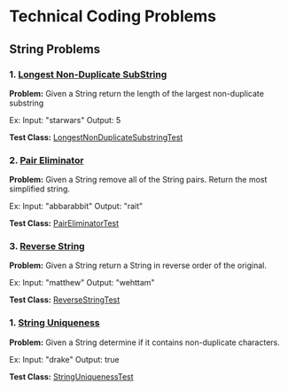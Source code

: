 # Technical Coding Problems

## String Problems

### 1. [Longest Non-Duplicate SubString](https://github.com/matthewddiaz/Technical-Coding-Problems/tree/master/src.com.matthewddiaz.technical_coding_problems/stringProblems/LongestNonDuplicateSubstring)

**Problem:** Given a String return the length of the largest non-duplicate substring

Ex: Input: "starwars"
    Output: 5 

**Test Class:** [LongestNonDuplicateSubstringTest](https://github.com/matthewddiaz/Technical-Coding-Problems/blob/master/test/stringProblems/LongestNonDuplicateSubstringTest.java)


### 2. [Pair Eliminator](https://github.com/matthewddiaz/Technical-Coding-Problems/tree/master/src.com.matthewddiaz.technical_coding_problems/stringProblems/PairEliminator)

**Problem:** Given a String remove all of the String pairs. Return the most simplified string.

Ex: Input: "abbarabbit"
    Output: "rait"

**Test Class:** [PairEliminatorTest](https://github.com/matthewddiaz/Technical-Coding-Problems/blob/master/test/stringProblems/PairEliminatorTest.java)


### 3. [Reverse String](https://github.com/matthewddiaz/Technical-Coding-Problems/tree/master/src.com.matthewddiaz.technical_coding_problems/stringProblems/ReverseString)

**Problem:** Given a String return a String in reverse order of the original.

Ex: Input: "matthew"
    Output: "wehttam"
    
**Test Class:** [ReverseStringTest](https://github.com/matthewddiaz/Technical-Coding-Problems/blob/master/test/stringProblems/ReverseStringTest.java)


### 1. [String Uniqueness](https://github.com/matthewddiaz/Technical-Coding-Problems/tree/master/src.com.matthewddiaz.technical_coding_problems/stringProblems/StringUniqueness)

**Problem:** Given a String determine if it contains non-duplicate characters.

Ex: Input: "drake"
    Output: true

**Test Class:** [StringUniquenessTest](https://github.com/matthewddiaz/Technical-Coding-Problems/blob/master/test/stringProblems/StringUniquenessTest.java)
